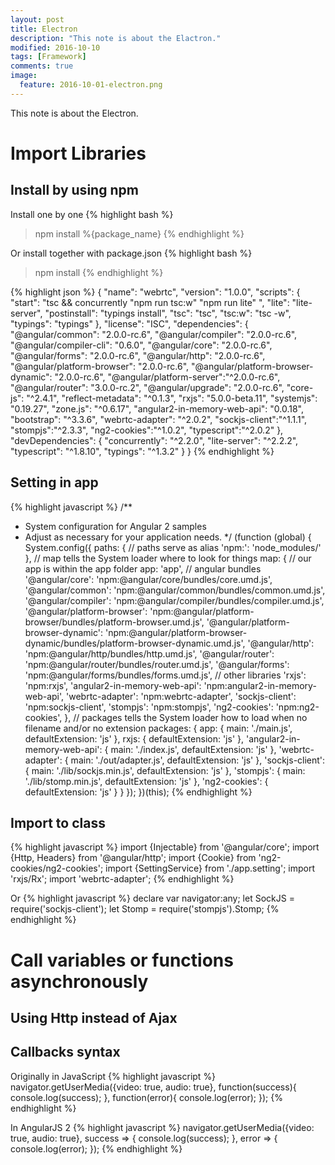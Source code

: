 ```yaml
---
layout: post
title: Electron
description: "This note is about the Elactron."
modified: 2016-10-10
tags: [Framework]
comments: true
image:
  feature: 2016-10-01-electron.png
---
```


This note is about the Electron.

# Import Libraries

## Install by using npm

Install one by one
{% highlight bash %}
> npm install %{package_name}
{% endhighlight %}

Or install together with package.json
{% highlight bash %}
> npm install
{% endhighlight %}

{% highlight json %}
{
  "name": "webrtc",
  "version": "1.0.0",
  "scripts": {
    "start": "tsc && concurrently \"npm run tsc:w\" \"npm run lite\" ",
    "lite": "lite-server",
    "postinstall": "typings install",
    "tsc": "tsc",
    "tsc:w": "tsc -w",
    "typings": "typings"
  },
  "license": "ISC",
  "dependencies": {
    "@angular/common": "2.0.0-rc.6",
    "@angular/compiler": "2.0.0-rc.6",
    "@angular/compiler-cli": "0.6.0",
    "@angular/core": "2.0.0-rc.6",
    "@angular/forms": "2.0.0-rc.6",
    "@angular/http": "2.0.0-rc.6",
    "@angular/platform-browser": "2.0.0-rc.6",
    "@angular/platform-browser-dynamic": "2.0.0-rc.6",
    "@angular/platform-server":"^2.0.0-rc.6",
    "@angular/router": "3.0.0-rc.2",
    "@angular/upgrade": "2.0.0-rc.6",
    "core-js": "^2.4.1",
    "reflect-metadata": "^0.1.3",
    "rxjs": "5.0.0-beta.11",
    "systemjs": "0.19.27",
    "zone.js": "^0.6.17",
    "angular2-in-memory-web-api": "0.0.18",
    "bootstrap": "^3.3.6",
    "webrtc-adapter": "^2.0.2",
    "sockjs-client":"^1.1.1",
    "stompjs":"^2.3.3",
    "ng2-cookies":"^1.0.2",
    "typescript":"^2.0.2"
  },
  "devDependencies": {
    "concurrently": "^2.2.0",
    "lite-server": "^2.2.2",
    "typescript": "^1.8.10",
    "typings": "^1.3.2"
  }
}
{% endhighlight %}

## Setting in app

{% highlight javascript %}
/**
 * System configuration for Angular 2 samples
 * Adjust as necessary for your application needs.
 */
(function (global) {
    System.config({
        paths: {
            // paths serve as alias
            'npm:': 'node_modules/'
        },
        // map tells the System loader where to look for things
        map: {
            // our app is within the app folder
            app: 'app',
            // angular bundles
            '@angular/core': 'npm:@angular/core/bundles/core.umd.js',
            '@angular/common': 'npm:@angular/common/bundles/common.umd.js',
            '@angular/compiler': 'npm:@angular/compiler/bundles/compiler.umd.js',
            '@angular/platform-browser': 'npm:@angular/platform-browser/bundles/platform-browser.umd.js',
            '@angular/platform-browser-dynamic': 'npm:@angular/platform-browser-dynamic/bundles/platform-browser-dynamic.umd.js',
            '@angular/http': 'npm:@angular/http/bundles/http.umd.js',
            '@angular/router': 'npm:@angular/router/bundles/router.umd.js',
            '@angular/forms': 'npm:@angular/forms/bundles/forms.umd.js',
            // other libraries
            'rxjs': 'npm:rxjs',
            'angular2-in-memory-web-api': 'npm:angular2-in-memory-web-api',
            'webrtc-adapter': 'npm:webrtc-adapter',
            'sockjs-client': 'npm:sockjs-client',
            'stompjs': 'npm:stompjs',
            'ng2-cookies': 'npm:ng2-cookies',
        },
        // packages tells the System loader how to load when no filename and/or no extension
        packages: {
            app: {
                main: './main.js',
                defaultExtension: 'js'
            },
            rxjs: {
                defaultExtension: 'js'
            },
            'angular2-in-memory-web-api': {
                main: './index.js',
                defaultExtension: 'js'
            },
            'webrtc-adapter': {
                main: './out/adapter.js',
                defaultExtension: 'js'
            },
            'sockjs-client': {
                main: './lib/sockjs.min.js',
                defaultExtension: 'js'
            },
            'stompjs': {
                main: './lib/stomp.min.js',
                defaultExtension: 'js'
            },
            'ng2-cookies': {
                defaultExtension: 'js'
            }
        }
    });
})(this);
{% endhighlight %}

## Import to class

{% highlight javascript %}
import {Injectable}     from '@angular/core';
import {Http, Headers} from '@angular/http';
import {Cookie} from 'ng2-cookies/ng2-cookies';
import {SettingService} from './app.setting';
import 'rxjs/Rx';
import 'webrtc-adapter';
{% endhighlight %}

Or
{% highlight javascript %}
declare var navigator:any;
let SockJS = require('sockjs-client');
let Stomp = require('stompjs').Stomp;
{% endhighlight %}

# Call variables or functions asynchronously

## Using Http instead of Ajax



## Callbacks syntax

Originally in JavaScript
{% highlight javascript %}
navigator.getUserMedia({video: true, audio: true}, function(success){
        console.log(success);
    }, function(error){
        console.log(error);
    });
{% endhighlight %}

In AngularJS 2
{% highlight javascript %}
navigator.getUserMedia({video: true, audio: true},
    success => {
        console.log(success);
    },
    error => {
        console.log(error);
    });
{% endhighlight %}
